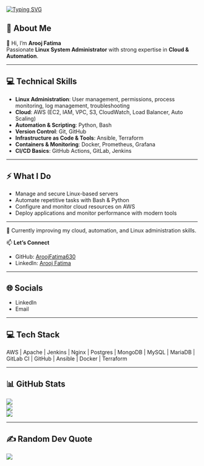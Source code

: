 [![Typing SVG](https://readme-typing-svg.herokuapp.com?color=%23F7F7F7&size=25&center=true&vCenter=true&width=500&lines=Linux+System+Administrator)](https://git.io/typing-svg)


## 💫 About Me
👋 Hi, I’m **Arooj Fatima**  
Passionate **Linux System Administrator** with strong expertise in **Cloud & Automation**.

---

## 💻 Technical Skills
- **Linux Administration**: User management, permissions, process monitoring, log management, troubleshooting  
- **Cloud**: AWS (EC2, IAM, VPC, S3, CloudWatch, Load Balancer, Auto Scaling)  
- **Automation & Scripting**: Python, Bash  
- **Version Control**: Git, GitHub  
- **Infrastructure as Code & Tools**: Ansible, Terraform  
- **Containers & Monitoring**: Docker, Prometheus, Grafana  
- **CI/CD Basics**: GitHub Actions, GitLab, Jenkins  

---

## ⚡ What I Do
- Manage and secure Linux-based servers  
- Automate repetitive tasks with Bash & Python  
- Configure and monitor cloud resources on AWS  
- Deploy applications and monitor performance with modern tools  

---

🌱 Currently improving my cloud, automation, and Linux administration skills.  

📫 **Let’s Connect**  
- GitHub: [AroojFatima630](https://github.com/AroojFatima630)  
- LinkedIn: [Arooj Fatima](https://www.linkedin.com/in/arooj-fatima-7133aa2b2)  

---

## 🌐 Socials
- LinkedIn  
- Email  

---

## 💻 Tech Stack
AWS | Apache | Jenkins | Nginx | Postgres | MongoDB | MySQL | MariaDB |  
GitLab CI | GitHub | Ansible | Docker | Terraform  

---

## 📊 GitHub Stats
![](https://github-readme-stats.vercel.app/api?username=AroojFatima630&theme=radical&hide_border=false&include_all_commits=false&count_private=false)  
![](https://github-readme-streak-stats.herokuapp.com/?user=AroojFatima630&theme=radical&hide_border=false)  
![](https://github-readme-stats.vercel.app/api/top-langs/?username=AroojFatima630&theme=radical&hide_border=false&layout=compact)  

---

## ✍️ Random Dev Quote
![](https://quotes-github-readme.vercel.app/api?type=horizontal&theme=radical)  
